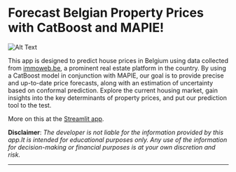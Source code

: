 Forecast Belgian Property Prices with CatBoost and MAPIE!
==============================

![Alt Text](demo.gif)

This app is designed to predict house prices in Belgium using data collected from [immoweb.be](https://www.immoweb.be/en), a prominent real
estate platform in the country. By using a CatBoost model in conjunction with MAPIE, our goal is to provide precise and up-to-date price forecasts, along with an estimation of uncertainty based on conformal prediction.
Explore the current housing market, gain insights into the key determinants of property prices, and put our prediction tool to the test.

More on this at the [Streamlit app](https://belgian-house-price-predictor.streamlit.app/).

**Disclaimer**: _The developer is not liable for the information provided by this app.It is intended for educational purposes only. Any use of the information for decision-making or financial purposes is at your own discretion and risk._

------------
